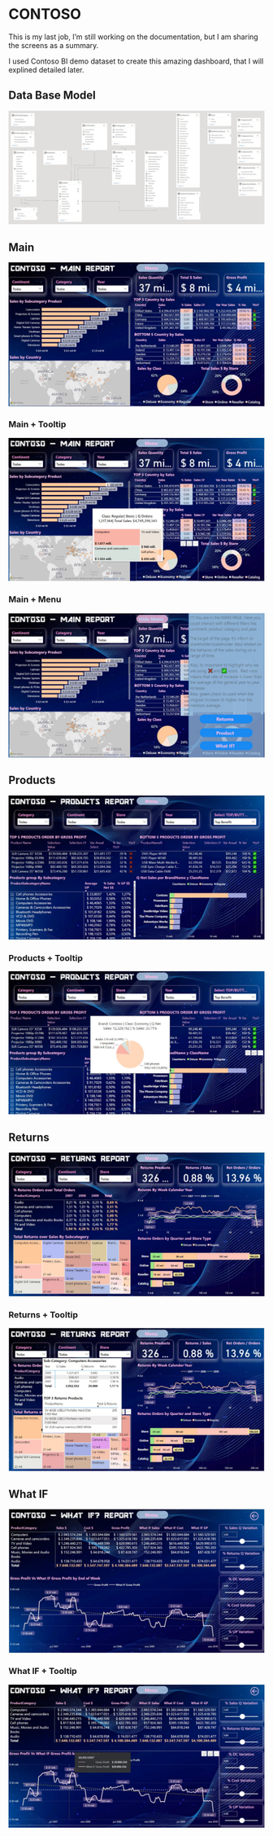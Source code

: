 # CONTOSO


This is my last job, I’m still working on the documentation, but I am sharing the screens as a summary.

I used Contoso BI demo dataset to create this amazing dashboard, that I will explined detailed later.


## Data Base Model

![](https://github.com/esmartdie/Multimedia/blob/main/IMAGES/Contoso/DB.jpg)


## Main

![](https://github.com/esmartdie/Multimedia/blob/main/IMAGES/Contoso/Main.jpg)

### Main + Tooltip

![](https://github.com/esmartdie/Multimedia/blob/main/IMAGES/Contoso/MainTooltip.jpg)


### Main + Menu

![](https://github.com/esmartdie/Multimedia/blob/main/IMAGES/Contoso/Menu.jpg)



## Products

![](https://github.com/esmartdie/Multimedia/blob/main/IMAGES/Contoso/Products.jpg)

### Products + Tooltip

![](https://github.com/esmartdie/Multimedia/blob/main/IMAGES/Contoso/ProductsTooltip.jpg)



## Returns

![](https://github.com/esmartdie/Multimedia/blob/main/IMAGES/Contoso/Returns.jpg)

### Returns + Tooltip

![](https://github.com/esmartdie/Multimedia/blob/main/IMAGES/Contoso/ReturnsTooltip.jpg)




## What IF

![](https://github.com/esmartdie/Multimedia/blob/main/IMAGES/Contoso/WhatIF.jpg)

### What IF + Tooltip

![](https://github.com/esmartdie/Multimedia/blob/main/IMAGES/Contoso/WhatIfinformation.jpg)






